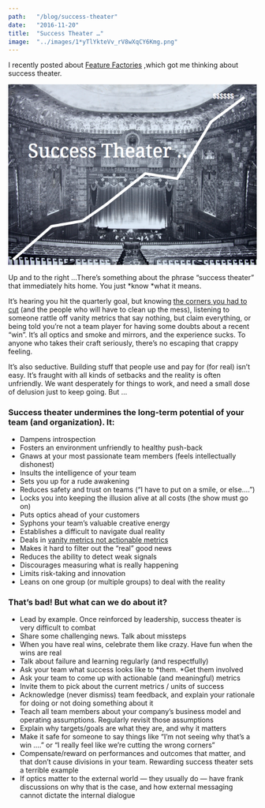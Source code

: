 ```yaml
---
path:	"/blog/success-theater"
date:	"2016-11-20"
title:	"Success Theater …"
image:	"../images/1*yTlYkteVv_rV8wXqCY6Kmg.png"
---
```


I recently posted about [Feature Factories](https://hackernoon.com/12-signs-youre-working-in-a-feature-factory-44a5b938d6a2#.kjhkgs7aj) ,which got me thinking about success theater.

![](../images/1*yTlYkteVv_rV8wXqCY6Kmg.png)

Up and to the right …There’s something about the phrase “success theater” that immediately hits home. You just *know *what it means.

It’s hearing you hit the quarterly goal, but knowing [the corners you had to cut](https://medium.com/@johnpcutler/cutting-corners-and-electric-fences-c8fbfaa4d91a) (and the people who will have to clean up the mess), listening to someone rattle off vanity metrics that say nothing, but claim everything, or being told you’re not a team player for having some doubts about a recent “win”. It’s all optics and smoke and mirrors, and the experience sucks. To anyone who takes their craft seriously, there’s no escaping that crappy feeling.

It’s also seductive. Building stuff that people use and pay for (for real) isn’t easy. It’s fraught with all kinds of setbacks and the reality is often unfriendly. We want desperately for things to work, and need a small dose of delusion just to keep going. But …

### Success theater undermines the long-term potential of your team (and organization). It:

* Dampens introspection
* Fosters an environment unfriendly to healthy push-back
* Gnaws at your most passionate team members (feels intellectually dishonest)
* Insults the intelligence of your team
* Sets you up for a rude awakening
* Reduces safety and trust on teams (“I have to put on a smile, or else….”)
* Locks you into keeping the illusion alive at all costs (the show must go on)
* Puts optics ahead of your customers
* Syphons your team’s valuable creative energy
* Establishes a difficult to navigate dual reality
* Deals in [vanity metrics not actionable metrics](http://fourhourworkweek.com/2009/05/19/vanity-metrics-vs-actionable-metrics/)
* Makes it hard to filter out the “real” good news
* Reduces the ability to detect weak signals
* Discourages measuring what is really happening
* Limits risk-taking and innovation
* Leans on one group (or multiple groups) to deal with the reality
### That’s bad! But what can we do about it?

* Lead by example. Once reinforced by leadership, success theater is very difficult to combat
* Share some challenging news. Talk about missteps
* When you have real wins, celebrate them like crazy. Have fun when the wins are real
* Talk about failure and learning regularly (and respectfully)
* Ask your team what success looks like to *them. *Get them involved
* Ask your team to come up with actionable (and meaningful) metrics
* Invite them to pick about the current metrics / units of success
* Acknowledge (never dismiss) team feedback, and explain your rationale for doing or not doing something about it
* Teach all team members about your company’s business model and operating assumptions. Regularly revisit those assumptions
* Explain why targets/goals are what they are, and why it matters
* Make it safe for someone to say things like “I’m not seeing why that’s a win ….” or “I really feel like we’re cutting the wrong corners”
* Compensate/reward on performances and outcomes that matter, and that don’t cause divisions in your team. Rewarding success theater sets a terrible example
* If optics matter to the external world — they usually do — have frank discussions on why that is the case, and how external messaging cannot dictate the internal dialogue
